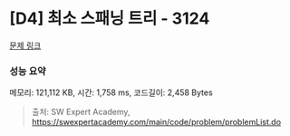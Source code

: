 # [D4] 최소 스패닝 트리 - 3124 

[문제 링크](https://swexpertacademy.com/main/code/problem/problemDetail.do?contestProbId=AV_mSnmKUckDFAWb) 

### 성능 요약

메모리: 121,112 KB, 시간: 1,758 ms, 코드길이: 2,458 Bytes



> 출처: SW Expert Academy, https://swexpertacademy.com/main/code/problem/problemList.do